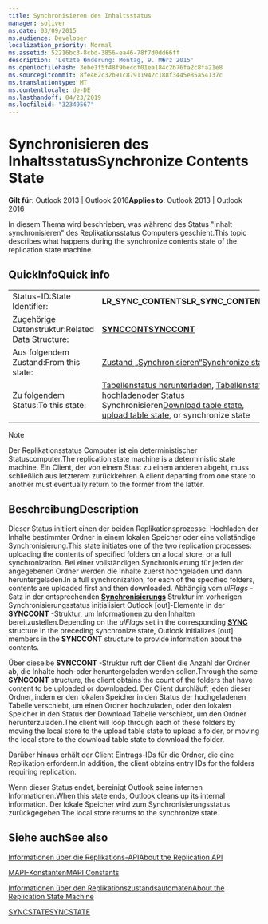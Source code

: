```yaml
---
title: Synchronisieren des Inhaltsstatus
manager: soliver
ms.date: 03/09/2015
ms.audience: Developer
localization_priority: Normal
ms.assetid: 52216bc3-8cbd-3856-ea46-78f7d0dd66ff
description: 'Letzte �nderung: Montag, 9. M�rz 2015'
ms.openlocfilehash: 3ebe1f5f48f9becdf01ea184c2b76fa2c8fa21e8
ms.sourcegitcommit: 8fe462c32b91c87911942c188f3445e85a54137c
ms.translationtype: MT
ms.contentlocale: de-DE
ms.lasthandoff: 04/23/2019
ms.locfileid: "32349567"
---
```

# <a name="synchronize-contents-state"></a><span data-ttu-id="4fb54-103">Synchronisieren des Inhaltsstatus</span><span class="sxs-lookup"><span data-stu-id="4fb54-103">Synchronize Contents State</span></span>

  
  
<span data-ttu-id="4fb54-104">**Gilt für**: Outlook 2013 | Outlook 2016</span><span class="sxs-lookup"><span data-stu-id="4fb54-104">**Applies to**: Outlook 2013 | Outlook 2016</span></span> 
  
 <span data-ttu-id="4fb54-105">In diesem Thema wird beschrieben, was während des Status "Inhalt synchronisieren" des Replikationsstatus Computers geschieht.</span><span class="sxs-lookup"><span data-stu-id="4fb54-105">This topic describes what happens during the synchronize contents state of the replication state machine.</span></span> 
  
## <a name="quick-info"></a><span data-ttu-id="4fb54-106">QuickInfo</span><span class="sxs-lookup"><span data-stu-id="4fb54-106">Quick info</span></span>

|||
|:-----|:-----|
|<span data-ttu-id="4fb54-107">Status-ID:</span><span class="sxs-lookup"><span data-stu-id="4fb54-107">State Identifier:</span></span>  <br/> |<span data-ttu-id="4fb54-108">**LR_SYNC_CONTENTS**</span><span class="sxs-lookup"><span data-stu-id="4fb54-108">**LR_SYNC_CONTENTS**</span></span> <br/> |
|<span data-ttu-id="4fb54-109">Zugehörige Datenstruktur:</span><span class="sxs-lookup"><span data-stu-id="4fb54-109">Related Data Structure:</span></span>  <br/> |<span data-ttu-id="4fb54-110">**[SYNCCONT](synccont.md)**</span><span class="sxs-lookup"><span data-stu-id="4fb54-110">**[SYNCCONT](synccont.md)**</span></span> <br/> |
|<span data-ttu-id="4fb54-111">Aus folgendem Zustand:</span><span class="sxs-lookup"><span data-stu-id="4fb54-111">From this state:</span></span>  <br/> |[<span data-ttu-id="4fb54-112">Zustand „Synchronisieren“</span><span class="sxs-lookup"><span data-stu-id="4fb54-112">Synchronize state</span></span>](synchronize-state.md) <br/> |
|<span data-ttu-id="4fb54-113">Zu folgendem Status:</span><span class="sxs-lookup"><span data-stu-id="4fb54-113">To this state:</span></span>  <br/> |<span data-ttu-id="4fb54-114">[Tabellenstatus herunterladen](download-table-state.md), [Tabellenstatus hochladen](upload-table-state.md)oder Status Synchronisieren</span><span class="sxs-lookup"><span data-stu-id="4fb54-114">[Download table state](download-table-state.md), [upload table state](upload-table-state.md), or synchronize state</span></span>  <br/> |
   
> [!NOTE]
> <span data-ttu-id="4fb54-115">Der Replikationsstatus Computer ist ein deterministischer Statuscomputer.</span><span class="sxs-lookup"><span data-stu-id="4fb54-115">The replication state machine is a deterministic state machine.</span></span> <span data-ttu-id="4fb54-116">Ein Client, der von einem Staat zu einem anderen abgeht, muss schließlich aus letzterem zurückkehren.</span><span class="sxs-lookup"><span data-stu-id="4fb54-116">A client departing from one state to another must eventually return to the former from the latter.</span></span> 
  
## <a name="description"></a><span data-ttu-id="4fb54-117">Beschreibung</span><span class="sxs-lookup"><span data-stu-id="4fb54-117">Description</span></span>

<span data-ttu-id="4fb54-118">Dieser Status initiiert einen der beiden Replikationsprozesse: Hochladen der Inhalte bestimmter Ordner in einem lokalen Speicher oder eine vollständige Synchronisierung.</span><span class="sxs-lookup"><span data-stu-id="4fb54-118">This state initiates one of the two replication processes: uploading the contents of specified folders on a local store, or a full synchronization.</span></span> <span data-ttu-id="4fb54-119">Bei einer vollständigen Synchronisierung für jeden der angegebenen Ordner werden die Inhalte zuerst hochgeladen und dann heruntergeladen.</span><span class="sxs-lookup"><span data-stu-id="4fb54-119">In a full synchronization, for each of the specified folders, contents are uploaded first and then downloaded.</span></span> <span data-ttu-id="4fb54-120">Abhängig vom *ulFlags* -Satz in der entsprechenden **[Synchronisierungs](sync.md)** Struktur im vorherigen Synchronisierungsstatus initialisiert Outlook [out]-Elemente in der **SYNCCONT** -Struktur, um Informationen zu den Inhalten bereitzustellen.</span><span class="sxs-lookup"><span data-stu-id="4fb54-120">Depending on the  *ulFlags*  set in the corresponding **[SYNC](sync.md)** structure in the preceding synchronize state, Outlook initializes [out] members in the **SYNCCONT** structure to provide information about the contents.</span></span> 
  
<span data-ttu-id="4fb54-121">Über dieselbe **SYNCCONT** -Struktur ruft der Client die Anzahl der Ordner ab, die Inhalte hoch-oder heruntergeladen werden sollen.</span><span class="sxs-lookup"><span data-stu-id="4fb54-121">Through the same **SYNCCONT** structure, the client obtains the count of the folders that have content to be uploaded or downloaded.</span></span> <span data-ttu-id="4fb54-122">Der Client durchläuft jeden dieser Ordner, indem er den lokalen Speicher in den Status der hochgeladenen Tabelle verschiebt, um einen Ordner hochzuladen, oder den lokalen Speicher in den Status der Download Tabelle verschiebt, um den Ordner herunterzuladen.</span><span class="sxs-lookup"><span data-stu-id="4fb54-122">The client will loop through each of these folders by moving the local store to the upload table state to upload a folder, or moving the local store to the download table state to download the folder.</span></span> 
  
<span data-ttu-id="4fb54-123">Darüber hinaus erhält der Client Eintrags-IDs für die Ordner, die eine Replikation erfordern.</span><span class="sxs-lookup"><span data-stu-id="4fb54-123">In addition, the client obtains entry IDs for the folders requiring replication.</span></span>
  
<span data-ttu-id="4fb54-124">Wenn dieser Status endet, bereinigt Outlook seine internen Informationen.</span><span class="sxs-lookup"><span data-stu-id="4fb54-124">When this state ends, Outlook cleans up its internal information.</span></span> <span data-ttu-id="4fb54-125">Der lokale Speicher wird zum Synchronisierungsstatus zurückgegeben.</span><span class="sxs-lookup"><span data-stu-id="4fb54-125">The local store returns to the synchronize state.</span></span>
  
## <a name="see-also"></a><span data-ttu-id="4fb54-126">Siehe auch</span><span class="sxs-lookup"><span data-stu-id="4fb54-126">See also</span></span>



[<span data-ttu-id="4fb54-127">Informationen über die Replikations-API</span><span class="sxs-lookup"><span data-stu-id="4fb54-127">About the Replication API</span></span>](about-the-replication-api.md)
  
[<span data-ttu-id="4fb54-128">MAPI-Konstanten</span><span class="sxs-lookup"><span data-stu-id="4fb54-128">MAPI Constants</span></span>](mapi-constants.md)
  
[<span data-ttu-id="4fb54-129">Informationen über den Replikationszustandsautomaten</span><span class="sxs-lookup"><span data-stu-id="4fb54-129">About the Replication State Machine</span></span>](about-the-replication-state-machine.md)
  
[<span data-ttu-id="4fb54-130">SYNCSTATE</span><span class="sxs-lookup"><span data-stu-id="4fb54-130">SYNCSTATE</span></span>](syncstate.md)

